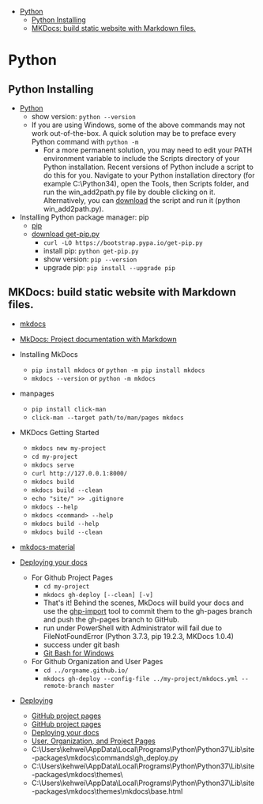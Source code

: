 - [Python](#python)
  - [Python Installing](#python-installing)
  - [MKDocs: build static website with Markdown files.](#mkdocs-build-static-website-with-markdown-files)

# Python

## Python Installing

- [Python](https://www.python.org/)
  - show version: `python --version`
  - If you are using Windows, some of the above commands may not work out-of-the-box. A quick solution may be to preface every Python command with `python -m`
    - For a more permanent solution, you may need to edit your PATH environment variable to include the Scripts directory of your Python installation. Recent versions of Python include a script to do this for you. Navigate to your Python installation directory (for example C:\Python34\), open the Tools, then Scripts folder, and run the win_add2path.py file by double clicking on it. Alternatively, you can [download](https://svn.python.org/projects/python/trunk/Tools/scripts/win_add2path.py) the script and run it (python win_add2path.py).
- Installing Python package manager: pip
  - [pip](http://pip.readthedocs.io/en/stable/installing/)
  - [download get-pip.py](https://bootstrap.pypa.io/get-pip.py)
    - `curl -LO https://bootstrap.pypa.io/get-pip.py`
    - install pip: `python get-pip.py`
    - show version: `pip --version`
    - upgrade pip: `pip install --upgrade pip`

## MKDocs: build static website with Markdown files.

- [mkdocs](https://www.mkdocs.org/#getting-started)
- [MkDocs: Project documentation with Markdown](https://www.mkdocs.org/)
- Installing MkDocs
  - `pip install mkdocs` or `python -m pip install mkdocs`
  - `mkdocs --version` or `python -m mkdocs`
- manpages
  - `pip install click-man`
  - `click-man --target path/to/man/pages mkdocs`
- MKDocs Getting Started
  - `mkdocs new my-project`
  - `cd my-project`
  - `mkdocs serve`
  - `curl http://127.0.0.1:8000/`
  - `mkdocs build`
  - `mkdocs build --clean`
  - `echo "site/" >> .gitignore`
  - `mkdocs --help`
  - `mkdocs <command> --help`
  - `mkdocs build --help`
  - `mkdocs build --clean`

- [mkdocs-material](https://cyent.github.io/markdown-with-mkdocs-material/)

- [Deploying your docs](https://www.mkdocs.org/user-guide/deploying-your-docs/)
  - For Github Project Pages
    - `cd my-project`
    - `mkdocs gh-deploy [--clean] [-v]`
    - That's it! Behind the scenes, MkDocs will build your docs and use the [ghp-import](https://github.com/davisp/ghp-import) tool to commit them to the gh-pages branch and push the gh-pages branch to GitHub.
    - run under PowerShell with Administrator will fail due to FileNotFoundError (Python 3.7.3, pip 19.2.3, MKDocs 1.0.4)
    - success under git bash
    - [Git Bash for Windows](https://git-scm.com/download/win)
  - For Github Organization and User Pages
    - `cd ../orgname.github.io/`
    - `mkdocs gh-deploy --config-file ../my-project/mkdocs.yml --remote-branch master`

- [Deploying](https://www.mkdocs.org/)
  - [GitHub project pages](https://help.github.com/articles/creating-project-pages-manually/)
  - [GitHub project pages](https://help.github.com/en/articles/creating-project-pages-using-the-command-line)
  - [Deploying your docs](https://www.mkdocs.org/user-guide/deploying-your-docs/)
  - [User, Organization, and Project Pages](https://help.github.com/en/articles/user-organization-and-project-pages)
  - C:\Users\kehwei\AppData\Local\Programs\Python\Python37\Lib\site-packages\mkdocs\commands\gh_deploy.py
  - C:\Users\kehwei\AppData\Local\Programs\Python\Python37\Lib\site-packages\mkdocs\themes\
  - C:\Users\kehwei\AppData\Local\Programs\Python\Python37\Lib\site-packages\mkdocs\themes\mkdocs\base.html

```shellscript

```